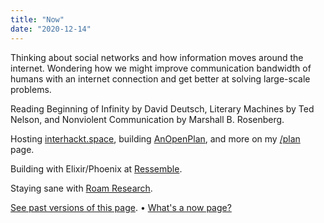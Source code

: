 ```yaml
---
title: "Now"
date: "2020-12-14"
---
```



Thinking about social networks and how information moves around the internet. Wondering how we might improve communication bandwidth of humans with an internet connection and get better at solving large-scale problems. 

Reading Beginning of Infinity by David Deutsch, Literary Machines by Ted Nelson, and Nonviolent Communication by Marshall B. Rosenberg.

Hosting [interhackt.space](https://interhackt.space), building [AnOpenPlan](https://www.anopenplan.com/), and more on my [/plan](/plan) page.

Building with Elixir/Phoenix at [Ressemble](https://www.ressemble.com/).

Staying sane with [Roam Research](https://roamresearch.com).

[See past versions of this page](https://github.com/jborichevskiy/up-and-to-the-right/blob/master/content/now.md). • [What's a now page?](https://nownownow.com/about)
